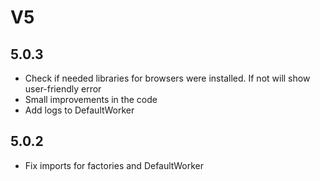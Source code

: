 # V5

## 5.0.3
- Check if needed libraries for browsers were installed. If not will show user-friendly error
- Small improvements in the code
- Add logs to DefaultWorker

## 5.0.2
- Fix imports for factories and DefaultWorker
